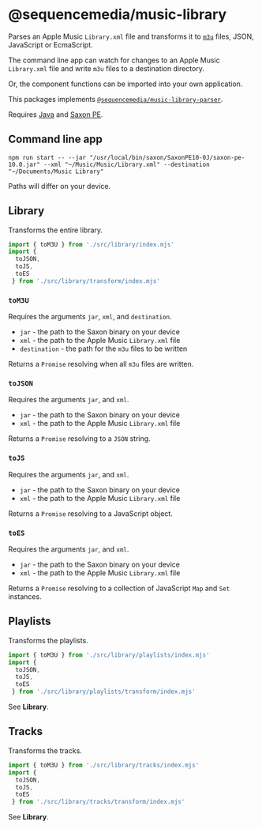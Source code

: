 # @sequencemedia/music-library

Parses an Apple Music `Library.xml` file and transforms it to [`m3u`](https://en.wikipedia.org/wiki/M3U) files, JSON, JavaScript or EcmaScript.

The command line app can watch for changes to an Apple Music `Library.xml` file and write `m3u` files to a destination directory.

Or, the component functions can be imported into your own application. 

This packages implements [`@sequencemedia/music-library-parser`](https://github.com/sequencemedia/music-library-parser).

Requires [Java](https://www.oracle.com/java/technologies/javase-downloads.html) and [Saxon PE](https://www.saxonica.com/welcome/welcome.xml).

## Command line app

```
npm run start -- --jar "/usr/local/bin/saxon/SaxonPE10-0J/saxon-pe-10.0.jar" --xml "~/Music/Music/Library.xml" --destination "~/Documents/Music Library"
```

Paths will differ on your device.

## Library

Transforms the entire library.

```javascript
import { toM3U } from './src/library/index.mjs'
import {
  toJSON,
  toJS,
  toES
 } from './src/library/transform/index.mjs'
```

### `toM3U`

Requires the arguments `jar`, `xml`, and `destination`.

- `jar` - the path to the Saxon binary on your device
- `xml` - the path to the Apple Music `Library.xml` file
- `destination` - the path for the `m3u` files to be written

Returns a `Promise` resolving when all `m3u` files are written.

### `toJSON`

Requires the arguments `jar`, and `xml`.

- `jar` - the path to the Saxon binary on your device
- `xml` - the path to the Apple Music `Library.xml` file

Returns a `Promise` resolving to a `JSON` string.

### `toJS`

Requires the arguments `jar`, and `xml`.

- `jar` - the path to the Saxon binary on your device
- `xml` - the path to the Apple Music `Library.xml` file

Returns a `Promise` resolving to a JavaScript object.

### `toES`

Requires the arguments `jar`, and `xml`.

- `jar` - the path to the Saxon binary on your device
- `xml` - the path to the Apple Music `Library.xml` file

Returns a `Promise` resolving to a collection of JavaScript `Map` and `Set` instances.

## Playlists

Transforms the playlists.

```javascript
import { toM3U } from './src/library/playlists/index.mjs'
import {
  toJSON,
  toJS,
  toES
 } from './src/library/playlists/transform/index.mjs'
```

See **Library**.

## Tracks

Transforms the tracks.

```javascript
import { toM3U } from './src/library/tracks/index.mjs'
import {
  toJSON,
  toJS,
  toES
 } from './src/library/tracks/transform/index.mjs'
```

See **Library**.
